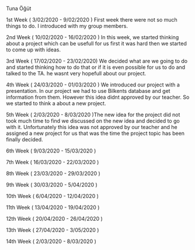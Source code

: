 Tuna Öğüt

1st Week ( 3/02/2020 - 9/02/2020 ) First week there were not so much things to do. I introduced with my group members. 

2nd Week ( 10/02/2020 - 16/02/2020 ) In this week, we started thinking about a project which can be usefull for us first it was hard then we started to come up with ideas.

3rd Week ( 17/02/2020 - 23/02/2020) We decided what are we going to do and started thinking how to do that or if it is even possible for us to do and talked to the TA. he wasnt very hopefull about our project.

4th Week ( 24/03/2020 - 01/03/2020 ) We introduced our project with a presentation. In our project we had to use Bilkents database and get information from them. However this idea didnt approved by our teacher. So we started to think a about a new project.

5th Week ( 2/03/2020 - 8/03/2020 )The new idea for the project did not took much time to find we discussed on the new idea and decided to go with it. Unfortunately this idea was not approved by our teacher and he assigned a new project for us that was the time the project topic has been finally decided. 

6th Week ( 9/03/2020 - 15/03/2020 )

7th Week ( 16/03/2020 - 22/03/2020 ) 

8th Week ( 23/03/2020 - 29/03/2020 )

9th Week ( 30/03/2020 - 5/04/2020 )

10th Week ( 6/04/2020 - 12/04/2020 )

11th Week ( 13/04/2020 - 19/04/2020 )

12th Week ( 20/04/2020 - 26/04/2020 )

13th Week ( 27/04/2020 - 3/05/2020 )

14th Week ( 2/03/2020 - 8/03/2020 )
